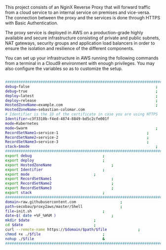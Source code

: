 This project consists of an NginX Reverse Proxy that will forward traffic from a cloud service to an internal service on premises and vice-versa.  
The connection between the proxy and the services is done through HTTPS with Basic Authentication.

The proxy service is deployed in AWS on a production-grade highly available and secure infrastructure consisting of private and public subnets, NAT gateways, security groups and application load balancers in order to ensure the isolation and resilience of the different components.

You can set up your infrastructure in AWS running the following commands from a terminal in a Cloud9 environment with enough privileges.
You may also configure the variables so as to customize the setup.

```BASH 

#########################################################################
debug=false                                                     	;
debug=true                                                     		;
deploy=latest                                                   	;
deploy=release                                                   	;
HostedZoneName=example.com                                  	 	;
HostedZoneName=sebastian-colomar.com                                   	;
# Identifier is the ID of the certificate in case you are using HTTPS	#
Identifier=c3f3310b-f4ed-4874-8849-bd5c2cfe001f                         ;
mode=Kubernetes                                                       	;
mode=Swarm                                                       	;
RecordSetName1=service-1                                   		;
RecordSetName2=service-2                                   		;
RecordSetName3=service-3                                   		;
stack=$mode                                                     	;
#########################################################################
export debug								;
export deploy								;
export HostedZoneName							;
export Identifier							;
export mode								;
export RecordSetName1							;
export RecordSetName2							;
export RecordSetName3							;
export stack								;
#########################################################################
domain=raw.githubusercontent.com					;
path=secobau/proxy2aws/master/Shell					;
file=init.sh								;
date=$( date +%F_%H%M )							;
mkdir $date								;
cd $date								;
curl --remote-name https://$domain/$path/$file				;
chmod +x ./$file							;
nohup ./$file								&
#########################################################################


```

